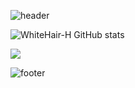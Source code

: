 ![header](https://capsule-render.vercel.app/api?type=waving&color=2E97D7&fontColor=FFFFFF&height=300&section=header&text=Jinwoo%20Ha&fontSize=90)



![WhiteHair-H GitHub stats](https://github-readme-stats.vercel.app/api?username=anuraghazra&theme=kacho_ga&show_icons=true)


<a target="_blank"><img src="https://img.shields.io/badge/HTML-20c997?style=flat-square&logo=#CC2927&logoColor=white"/></a>
	



![footer](https://capsule-render.vercel.app/api?section=footer&color=7AB53F)
